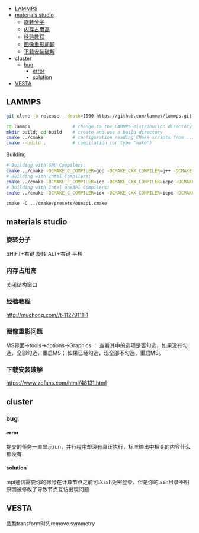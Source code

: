 
<!-- @import "[TOC]" {cmd="toc" depthFrom=1 depthTo=6 orderedList=false} -->

<!-- code_chunk_output -->

- [LAMMPS](#lammps)
- [materials studio](#materials-studio)
  - [旋转分子](#旋转分子)
  - [内存占用高](#内存占用高)
  - [经验教程](#经验教程)
  - [图像重影问题](#图像重影问题)
  - [下载安装破解](#下载安装破解)
- [cluster](#cluster)
  - [bug](#bug)
    - [error](#error)
    - [solution](#solution)
- [VESTA](#vesta)

<!-- /code_chunk_output -->

## LAMMPS

```sh
git clone -b release --depth=1000 https://github.com/lammps/lammps.git lammps
```

```sh
cd lammps                # change to the LAMMPS distribution directory
mkdir build; cd build    # create and use a build directory
cmake ../cmake           # configuration reading CMake scripts from ../cmake
cmake --build .          # compilation (or type "make")
```

Building
```sh
# Building with GNU Compilers:
cmake ../cmake -DCMAKE_C_COMPILER=gcc -DCMAKE_CXX_COMPILER=g++ -DCMAKE_Fortran_COMPILER=gfortran
# Building with Intel Compilers:
cmake ../cmake -DCMAKE_C_COMPILER=icc -DCMAKE_CXX_COMPILER=icpc -DCMAKE_Fortran_COMPILER=ifort
# Building with Intel oneAPI Compilers:
cmake ../cmake -DCMAKE_C_COMPILER=icx -DCMAKE_CXX_COMPILER=icpx -DCMAKE_Fortran_COMPILER=ifx
```

```
cmake -C ../cmake/presets/oneapi.cmake
```

## materials studio

### 旋转分子

SHIFT+右键  旋转
ALT+右键    平移

### 内存占用高

关闭结构窗口

### 经验教程
<http://muchong.com//t-11279111-1>

### 图像重影问题

MS界面→tools→options→Graphics ：
查看其中的选项是否勾选，如果没有勾选，全部勾选，重启MS；
如果已经勾选，现全部不勾选，重启MS。

### 下载安装破解
<https://www.zdfans.com/html/48131.html>

## cluster

### bug

#### error

提交的任务一直显示run，并行程序却没有真正执行，标准输出中相关的内容什么都没有

#### solution

mpi通信需要你的账号在计算节点之前可以ssh免密登录，但是你的.ssh目录不明原因被修改了导致节点互访出现问题

## VESTA

晶胞transform时先remove symmetry
